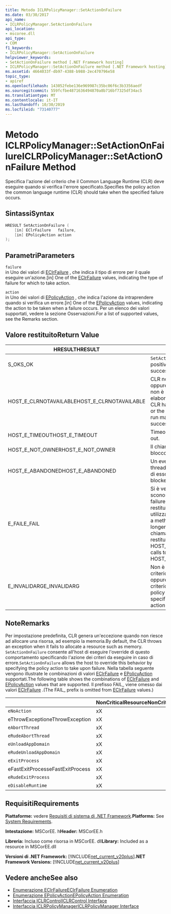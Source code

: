 ```yaml
---
title: Metodo ICLRPolicyManager::SetActionOnFailure
ms.date: 03/30/2017
api_name:
- ICLRPolicyManager.SetActionOnFailure
api_location:
- mscoree.dll
api_type:
- COM
f1_keywords:
- ICLRPolicyManager::SetActionOnFailure
helpviewer_keywords:
- SetActionOnFailure method [.NET Framework hosting]
- ICLRPolicyManager::SetActionOnFailure method [.NET Framework hosting]
ms.assetid: 4664033f-db97-4388-b988-2ec470796e58
topic_type:
- apiref
ms.openlocfilehash: 143052febe136e969987c35bc06f6c3b3356aedf
ms.sourcegitcommit: 559fcfbe4871636494870a8b716bf7325df34ac5
ms.translationtype: MT
ms.contentlocale: it-IT
ms.lasthandoff: 10/30/2019
ms.locfileid: "73140777"
---
```

# <a name="iclrpolicymanagersetactiononfailure-method"></a><span data-ttu-id="13ed9-102">Metodo ICLRPolicyManager::SetActionOnFailure</span><span class="sxs-lookup"><span data-stu-id="13ed9-102">ICLRPolicyManager::SetActionOnFailure Method</span></span>
<span data-ttu-id="13ed9-103">Specifica l'azione del criterio che il Common Language Runtime (CLR) deve eseguire quando si verifica l'errore specificato.</span><span class="sxs-lookup"><span data-stu-id="13ed9-103">Specifies the policy action the common language runtime (CLR) should take when the specified failure occurs.</span></span>  
  
## <a name="syntax"></a><span data-ttu-id="13ed9-104">Sintassi</span><span class="sxs-lookup"><span data-stu-id="13ed9-104">Syntax</span></span>  
  
```cpp  
HRESULT SetActionOnFailure (  
    [in] EClrFailure   failure,  
    [in] EPolicyAction action  
);  
```  
  
## <a name="parameters"></a><span data-ttu-id="13ed9-105">Parametri</span><span class="sxs-lookup"><span data-stu-id="13ed9-105">Parameters</span></span>  
 `failure`  
 <span data-ttu-id="13ed9-106">in Uno dei valori di [EClrFailure](../../../../docs/framework/unmanaged-api/hosting/eclrfailure-enumeration.md) , che indica il tipo di errore per il quale eseguire un'azione.</span><span class="sxs-lookup"><span data-stu-id="13ed9-106">[in] One of the [EClrFailure](../../../../docs/framework/unmanaged-api/hosting/eclrfailure-enumeration.md) values, indicating the type of failure for which to take action.</span></span>  
  
 `action`  
 <span data-ttu-id="13ed9-107">in Uno dei valori di [EPolicyAction](../../../../docs/framework/unmanaged-api/hosting/epolicyaction-enumeration.md) , che indica l'azione da intraprendere quando si verifica un errore.</span><span class="sxs-lookup"><span data-stu-id="13ed9-107">[in] One of the [EPolicyAction](../../../../docs/framework/unmanaged-api/hosting/epolicyaction-enumeration.md) values, indicating the action to be taken when a failure occurs.</span></span> <span data-ttu-id="13ed9-108">Per un elenco dei valori supportati, vedere la sezione Osservazioni.</span><span class="sxs-lookup"><span data-stu-id="13ed9-108">For a list of supported values, see the Remarks section.</span></span>  
  
## <a name="return-value"></a><span data-ttu-id="13ed9-109">Valore restituito</span><span class="sxs-lookup"><span data-stu-id="13ed9-109">Return Value</span></span>  
  
|<span data-ttu-id="13ed9-110">HRESULT</span><span class="sxs-lookup"><span data-stu-id="13ed9-110">HRESULT</span></span>|<span data-ttu-id="13ed9-111">Descrizione</span><span class="sxs-lookup"><span data-stu-id="13ed9-111">Description</span></span>|  
|-------------|-----------------|  
|<span data-ttu-id="13ed9-112">S_OK</span><span class="sxs-lookup"><span data-stu-id="13ed9-112">S_OK</span></span>|<span data-ttu-id="13ed9-113">`SetActionOnFailure` ha restituito un esito positivo.</span><span class="sxs-lookup"><span data-stu-id="13ed9-113">`SetActionOnFailure` returned successfully.</span></span>|  
|<span data-ttu-id="13ed9-114">HOST_E_CLRNOTAVAILABLE</span><span class="sxs-lookup"><span data-stu-id="13ed9-114">HOST_E_CLRNOTAVAILABLE</span></span>|<span data-ttu-id="13ed9-115">CLR non è stato caricato in un processo oppure CLR si trova in uno stato in cui non è possibile eseguire codice gestito o elaborare la chiamata correttamente.</span><span class="sxs-lookup"><span data-stu-id="13ed9-115">The CLR has not been loaded into a process, or the CLR is in a state in which it cannot run managed code or process the call successfully.</span></span>|  
|<span data-ttu-id="13ed9-116">HOST_E_TIMEOUT</span><span class="sxs-lookup"><span data-stu-id="13ed9-116">HOST_E_TIMEOUT</span></span>|<span data-ttu-id="13ed9-117">Timeout della chiamata.</span><span class="sxs-lookup"><span data-stu-id="13ed9-117">The call timed out.</span></span>|  
|<span data-ttu-id="13ed9-118">HOST_E_NOT_OWNER</span><span class="sxs-lookup"><span data-stu-id="13ed9-118">HOST_E_NOT_OWNER</span></span>|<span data-ttu-id="13ed9-119">Il chiamante non è il proprietario del blocco.</span><span class="sxs-lookup"><span data-stu-id="13ed9-119">The caller does not own the lock.</span></span>|  
|<span data-ttu-id="13ed9-120">HOST_E_ABANDONED</span><span class="sxs-lookup"><span data-stu-id="13ed9-120">HOST_E_ABANDONED</span></span>|<span data-ttu-id="13ed9-121">Un evento è stato annullato mentre un thread bloccato o Fiber era in attesa su di esso.</span><span class="sxs-lookup"><span data-stu-id="13ed9-121">An event was canceled while a blocked thread or fiber was waiting on it.</span></span>|  
|<span data-ttu-id="13ed9-122">E_FAIL</span><span class="sxs-lookup"><span data-stu-id="13ed9-122">E_FAIL</span></span>|<span data-ttu-id="13ed9-123">Si è verificato un errore irreversibile sconosciuto.</span><span class="sxs-lookup"><span data-stu-id="13ed9-123">An unknown catastrophic failure occurred.</span></span> <span data-ttu-id="13ed9-124">Dopo che un metodo restituisce E_FAIL, CLR non è più utilizzabile all'interno del processo.</span><span class="sxs-lookup"><span data-stu-id="13ed9-124">After a method returns E_FAIL, the CLR is no longer usable within the process.</span></span> <span data-ttu-id="13ed9-125">Le chiamate successive ai metodi di hosting restituiscono HOST_E_CLRNOTAVAILABLE.</span><span class="sxs-lookup"><span data-stu-id="13ed9-125">Subsequent calls to hosting methods return HOST_E_CLRNOTAVAILABLE.</span></span>|  
|<span data-ttu-id="13ed9-126">E_INVALIDARG</span><span class="sxs-lookup"><span data-stu-id="13ed9-126">E_INVALIDARG</span></span>|<span data-ttu-id="13ed9-127">Non è possibile impostare un'azione del criterio per l'operazione specificata oppure è stata specificata un'azione del criterio non valida per l'operazione.</span><span class="sxs-lookup"><span data-stu-id="13ed9-127">A policy action cannot be set for the specified operation, or an invalid policy action was specified for the operation.</span></span>|  
  
## <a name="remarks"></a><span data-ttu-id="13ed9-128">Note</span><span class="sxs-lookup"><span data-stu-id="13ed9-128">Remarks</span></span>  
 <span data-ttu-id="13ed9-129">Per impostazione predefinita, CLR genera un'eccezione quando non riesce ad allocare una risorsa, ad esempio la memoria.</span><span class="sxs-lookup"><span data-stu-id="13ed9-129">By default, the CLR throws an exception when it fails to allocate a resource such as memory.</span></span> <span data-ttu-id="13ed9-130">`SetActionOnFailure` consente all'host di eseguire l'override di questo comportamento specificando l'azione dei criteri da eseguire in caso di errore.</span><span class="sxs-lookup"><span data-stu-id="13ed9-130">`SetActionOnFailure` allows the host to override this behavior by specifying the policy action to take upon failure.</span></span> <span data-ttu-id="13ed9-131">Nella tabella seguente vengono illustrate le combinazioni di valori [EClrFailure](../../../../docs/framework/unmanaged-api/hosting/eclrfailure-enumeration.md) e [EPolicyAction](../../../../docs/framework/unmanaged-api/hosting/epolicyaction-enumeration.md) supportati.</span><span class="sxs-lookup"><span data-stu-id="13ed9-131">The following table shows the combinations of [EClrFailure](../../../../docs/framework/unmanaged-api/hosting/eclrfailure-enumeration.md) and [EPolicyAction](../../../../docs/framework/unmanaged-api/hosting/epolicyaction-enumeration.md) values that are supported.</span></span> <span data-ttu-id="13ed9-132">Il prefisso FAIL_ viene omesso dai valori [EClrFailure](../../../../docs/framework/unmanaged-api/hosting/eclrfailure-enumeration.md) .</span><span class="sxs-lookup"><span data-stu-id="13ed9-132">(The FAIL_ prefix is omitted from [EClrFailure](../../../../docs/framework/unmanaged-api/hosting/eclrfailure-enumeration.md) values.)</span></span>  
  
||<span data-ttu-id="13ed9-133">NonCriticalResource</span><span class="sxs-lookup"><span data-stu-id="13ed9-133">NonCriticalResource</span></span>|<span data-ttu-id="13ed9-134">CriticalResource</span><span class="sxs-lookup"><span data-stu-id="13ed9-134">CriticalResource</span></span>|<span data-ttu-id="13ed9-135">FatalRuntime</span><span class="sxs-lookup"><span data-stu-id="13ed9-135">FatalRuntime</span></span>|<span data-ttu-id="13ed9-136">OrphanedLock</span><span class="sxs-lookup"><span data-stu-id="13ed9-136">OrphanedLock</span></span>|<span data-ttu-id="13ed9-137">StackOverflow</span><span class="sxs-lookup"><span data-stu-id="13ed9-137">StackOverflow</span></span>|<span data-ttu-id="13ed9-138">AccessViolation</span><span class="sxs-lookup"><span data-stu-id="13ed9-138">AccessViolation</span></span>|<span data-ttu-id="13ed9-139">Codecontract</span><span class="sxs-lookup"><span data-stu-id="13ed9-139">CodeContract</span></span>|  
|-|-------------------------|----------------------|------------------|------------------|-------------------|---------------------|------------------|  
|`eNoAction`|<span data-ttu-id="13ed9-140">x</span><span class="sxs-lookup"><span data-stu-id="13ed9-140">X</span></span>|<span data-ttu-id="13ed9-141">x</span><span class="sxs-lookup"><span data-stu-id="13ed9-141">X</span></span>||||<span data-ttu-id="13ed9-142">N/D</span><span class="sxs-lookup"><span data-stu-id="13ed9-142">N/A</span></span>||  
|<span data-ttu-id="13ed9-143">eThrowException</span><span class="sxs-lookup"><span data-stu-id="13ed9-143">eThrowException</span></span>|<span data-ttu-id="13ed9-144">x</span><span class="sxs-lookup"><span data-stu-id="13ed9-144">X</span></span>|<span data-ttu-id="13ed9-145">x</span><span class="sxs-lookup"><span data-stu-id="13ed9-145">X</span></span>||||<span data-ttu-id="13ed9-146">N/D</span><span class="sxs-lookup"><span data-stu-id="13ed9-146">N/A</span></span>||  
|`eAbortThread`|<span data-ttu-id="13ed9-147">x</span><span class="sxs-lookup"><span data-stu-id="13ed9-147">X</span></span>|<span data-ttu-id="13ed9-148">x</span><span class="sxs-lookup"><span data-stu-id="13ed9-148">X</span></span>||||<span data-ttu-id="13ed9-149">N/D</span><span class="sxs-lookup"><span data-stu-id="13ed9-149">N/A</span></span>|<span data-ttu-id="13ed9-150">x</span><span class="sxs-lookup"><span data-stu-id="13ed9-150">X</span></span>|  
|`eRudeAbortThread`|<span data-ttu-id="13ed9-151">x</span><span class="sxs-lookup"><span data-stu-id="13ed9-151">X</span></span>|<span data-ttu-id="13ed9-152">x</span><span class="sxs-lookup"><span data-stu-id="13ed9-152">X</span></span>||||<span data-ttu-id="13ed9-153">N/D</span><span class="sxs-lookup"><span data-stu-id="13ed9-153">N/A</span></span>|<span data-ttu-id="13ed9-154">x</span><span class="sxs-lookup"><span data-stu-id="13ed9-154">X</span></span>|  
|`eUnloadAppDomain`|<span data-ttu-id="13ed9-155">x</span><span class="sxs-lookup"><span data-stu-id="13ed9-155">X</span></span>|<span data-ttu-id="13ed9-156">x</span><span class="sxs-lookup"><span data-stu-id="13ed9-156">X</span></span>||<span data-ttu-id="13ed9-157">x</span><span class="sxs-lookup"><span data-stu-id="13ed9-157">X</span></span>||<span data-ttu-id="13ed9-158">N/D</span><span class="sxs-lookup"><span data-stu-id="13ed9-158">N/A</span></span>|<span data-ttu-id="13ed9-159">x</span><span class="sxs-lookup"><span data-stu-id="13ed9-159">X</span></span>|  
|`eRudeUnloadAppDomain`|<span data-ttu-id="13ed9-160">x</span><span class="sxs-lookup"><span data-stu-id="13ed9-160">X</span></span>|<span data-ttu-id="13ed9-161">x</span><span class="sxs-lookup"><span data-stu-id="13ed9-161">X</span></span>||<span data-ttu-id="13ed9-162">x</span><span class="sxs-lookup"><span data-stu-id="13ed9-162">X</span></span>|<span data-ttu-id="13ed9-163">x</span><span class="sxs-lookup"><span data-stu-id="13ed9-163">X</span></span>|<span data-ttu-id="13ed9-164">N/D</span><span class="sxs-lookup"><span data-stu-id="13ed9-164">N/A</span></span>|<span data-ttu-id="13ed9-165">x</span><span class="sxs-lookup"><span data-stu-id="13ed9-165">X</span></span>|  
|`eExitProcess`|<span data-ttu-id="13ed9-166">x</span><span class="sxs-lookup"><span data-stu-id="13ed9-166">X</span></span>|<span data-ttu-id="13ed9-167">x</span><span class="sxs-lookup"><span data-stu-id="13ed9-167">X</span></span>||<span data-ttu-id="13ed9-168">x</span><span class="sxs-lookup"><span data-stu-id="13ed9-168">X</span></span>|<span data-ttu-id="13ed9-169">x</span><span class="sxs-lookup"><span data-stu-id="13ed9-169">X</span></span>|<span data-ttu-id="13ed9-170">N/D</span><span class="sxs-lookup"><span data-stu-id="13ed9-170">N/A</span></span>|<span data-ttu-id="13ed9-171">x</span><span class="sxs-lookup"><span data-stu-id="13ed9-171">X</span></span>|  
|<span data-ttu-id="13ed9-172">eFastExitProcess</span><span class="sxs-lookup"><span data-stu-id="13ed9-172">eFastExitProcess</span></span>|<span data-ttu-id="13ed9-173">x</span><span class="sxs-lookup"><span data-stu-id="13ed9-173">X</span></span>|<span data-ttu-id="13ed9-174">x</span><span class="sxs-lookup"><span data-stu-id="13ed9-174">X</span></span>||<span data-ttu-id="13ed9-175">x</span><span class="sxs-lookup"><span data-stu-id="13ed9-175">X</span></span>|<span data-ttu-id="13ed9-176">x</span><span class="sxs-lookup"><span data-stu-id="13ed9-176">X</span></span>|<span data-ttu-id="13ed9-177">N/D</span><span class="sxs-lookup"><span data-stu-id="13ed9-177">N/A</span></span>||  
|`eRudeExitProcess`|<span data-ttu-id="13ed9-178">x</span><span class="sxs-lookup"><span data-stu-id="13ed9-178">X</span></span>|<span data-ttu-id="13ed9-179">x</span><span class="sxs-lookup"><span data-stu-id="13ed9-179">X</span></span>|<span data-ttu-id="13ed9-180">x</span><span class="sxs-lookup"><span data-stu-id="13ed9-180">X</span></span>|<span data-ttu-id="13ed9-181">x</span><span class="sxs-lookup"><span data-stu-id="13ed9-181">X</span></span>|<span data-ttu-id="13ed9-182">x</span><span class="sxs-lookup"><span data-stu-id="13ed9-182">X</span></span>|<span data-ttu-id="13ed9-183">N/D</span><span class="sxs-lookup"><span data-stu-id="13ed9-183">N/A</span></span>||  
|`eDisableRuntime`|<span data-ttu-id="13ed9-184">x</span><span class="sxs-lookup"><span data-stu-id="13ed9-184">X</span></span>|<span data-ttu-id="13ed9-185">x</span><span class="sxs-lookup"><span data-stu-id="13ed9-185">X</span></span>|<span data-ttu-id="13ed9-186">x</span><span class="sxs-lookup"><span data-stu-id="13ed9-186">X</span></span>|<span data-ttu-id="13ed9-187">x</span><span class="sxs-lookup"><span data-stu-id="13ed9-187">X</span></span>|<span data-ttu-id="13ed9-188">x</span><span class="sxs-lookup"><span data-stu-id="13ed9-188">X</span></span>|<span data-ttu-id="13ed9-189">N/D</span><span class="sxs-lookup"><span data-stu-id="13ed9-189">N/A</span></span>||  
  
## <a name="requirements"></a><span data-ttu-id="13ed9-190">Requisiti</span><span class="sxs-lookup"><span data-stu-id="13ed9-190">Requirements</span></span>  
 <span data-ttu-id="13ed9-191">**Piattaforme:** vedere [Requisiti di sistema di .NET Framework](../../../../docs/framework/get-started/system-requirements.md).</span><span class="sxs-lookup"><span data-stu-id="13ed9-191">**Platforms:** See [System Requirements](../../../../docs/framework/get-started/system-requirements.md).</span></span>  
  
 <span data-ttu-id="13ed9-192">**Intestazione:** MSCorEE. h</span><span class="sxs-lookup"><span data-stu-id="13ed9-192">**Header:** MSCorEE.h</span></span>  
  
 <span data-ttu-id="13ed9-193">**Libreria:** Incluso come risorsa in MSCorEE. dll</span><span class="sxs-lookup"><span data-stu-id="13ed9-193">**Library:** Included as a resource in MSCorEE.dll</span></span>  
  
 <span data-ttu-id="13ed9-194">**Versioni di .NET Framework:** [!INCLUDE[net_current_v20plus](../../../../includes/net-current-v20plus-md.md)]</span><span class="sxs-lookup"><span data-stu-id="13ed9-194">**.NET Framework Versions:** [!INCLUDE[net_current_v20plus](../../../../includes/net-current-v20plus-md.md)]</span></span>  
  
## <a name="see-also"></a><span data-ttu-id="13ed9-195">Vedere anche</span><span class="sxs-lookup"><span data-stu-id="13ed9-195">See also</span></span>

- [<span data-ttu-id="13ed9-196">Enumerazione EClrFailure</span><span class="sxs-lookup"><span data-stu-id="13ed9-196">EClrFailure Enumeration</span></span>](../../../../docs/framework/unmanaged-api/hosting/eclrfailure-enumeration.md)
- [<span data-ttu-id="13ed9-197">Enumerazione EPolicyAction</span><span class="sxs-lookup"><span data-stu-id="13ed9-197">EPolicyAction Enumeration</span></span>](../../../../docs/framework/unmanaged-api/hosting/epolicyaction-enumeration.md)
- [<span data-ttu-id="13ed9-198">Interfaccia ICLRControl</span><span class="sxs-lookup"><span data-stu-id="13ed9-198">ICLRControl Interface</span></span>](../../../../docs/framework/unmanaged-api/hosting/iclrcontrol-interface.md)
- [<span data-ttu-id="13ed9-199">Interfaccia ICLRPolicyManager</span><span class="sxs-lookup"><span data-stu-id="13ed9-199">ICLRPolicyManager Interface</span></span>](../../../../docs/framework/unmanaged-api/hosting/iclrpolicymanager-interface.md)

